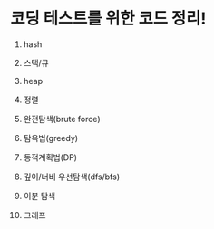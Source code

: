 # 코딩 테스트를 위한 코드 정리!

1. hash

2. 스택/큐

3. heap

4. 정렬

5. 완전탐색(brute force)

6. 탐욕법(greedy)

7. 동적계획법(DP)

8. 깊이/너비 우선탐색(dfs/bfs)

9. 이분 탐색

10. 그래프

